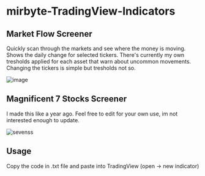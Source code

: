 # mirbyte-TradingView-Indicators
## Market Flow Screener
Quickly scan through the markets and see where the money is moving. Shows the daily change for selected tickers. There's currently my own tresholds applied for each asset that warn about uncommon movements. Changing the tickers is simple but tresholds not so.

![image](https://github.com/mirbyte/TradingView-Indicators/assets/83219244/3435149a-4b89-4089-a0c8-3ea606976527)

## Magnificent 7 Stocks Screener
I made this like a year ago. Feel free to edit for your own use, im not interested enough to update.

![sevenss](https://github.com/user-attachments/assets/eeac773a-8a9f-48ee-aaf9-274881f22f17)

## Usage
Copy the code in .txt file and paste into TradingView (open -> new indicator)

